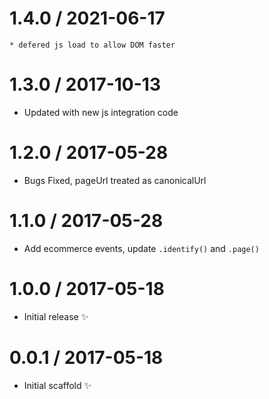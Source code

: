 

1.4.0 / 2021-06-17
================

    * defered js load to allow DOM faster


1.3.0 / 2017-10-13
==================

  * Updated with new js integration code
  
  1.2.0 / 2017-05-28
==================

  * Bugs Fixed, pageUrl treated as canonicalUrl

1.1.0 / 2017-05-28
==================

  * Add ecommerce events, update `.identify()` and `.page()` 

1.0.0 / 2017-05-18
==================

  * Initial release :sparkles:

0.0.1 / 2017-05-18
==================

  * Initial scaffold :sparkles:
